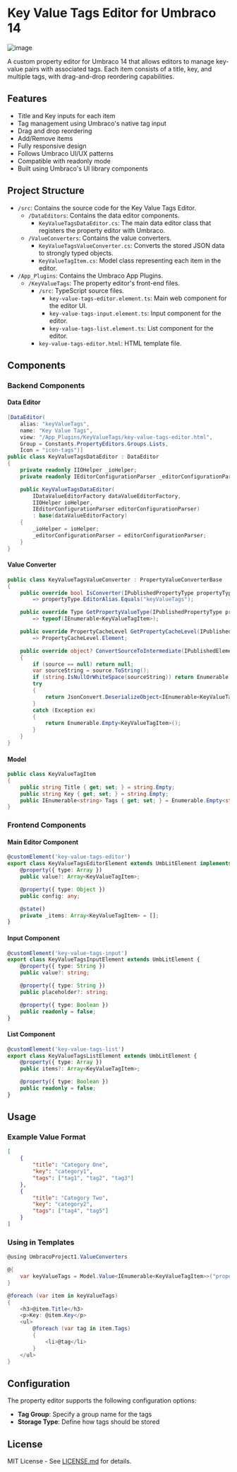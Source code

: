 # Key Value Tags Editor for Umbraco 14

![image](https://github.com/user-attachments/assets/289862ba-00c2-4b08-b868-97f5d26ff6ee)

A custom property editor for Umbraco 14 that allows editors to manage key-value pairs with associated tags. Each item consists of a title, key, and multiple tags, with drag-and-drop reordering capabilities.

## Features

- Title and Key inputs for each item
- Tag management using Umbraco's native tag input
- Drag and drop reordering
- Add/Remove items
- Fully responsive design
- Follows Umbraco UI/UX patterns
- Compatible with readonly mode
- Built using Umbraco's UI library components

## Project Structure

- `/src`: Contains the source code for the Key Value Tags Editor.
  - `/DataEditors`: Contains the data editor components.
    - `KeyValueTagsDataEditor.cs`: The main data editor class that registers the property editor with Umbraco.
  - `/ValueConverters`: Contains the value converters.
    - `KeyValueTagsValueConverter.cs`: Converts the stored JSON data to strongly typed objects.
    - `KeyValueTagItem.cs`: Model class representing each item in the editor.
- `/App_Plugins`: Contains the Umbraco App Plugins.
  - `/KeyValueTags`: The property editor's front-end files.
    - `/src`: TypeScript source files.
      - `key-value-tags-editor.element.ts`: Main web component for the editor UI.
      - `key-value-tags-input.element.ts`: Input component for the editor.
      - `key-value-tags-list.element.ts`: List component for the editor.
    - `key-value-tags-editor.html`: HTML template file.

## Components

### Backend Components

#### Data Editor

```csharp
[DataEditor(
    alias: "keyValueTags",
    name: "Key Value Tags",
    view: "/App_Plugins/KeyValueTags/key-value-tags-editor.html",
    Group = Constants.PropertyEditors.Groups.Lists,
    Icon = "icon-tags")]
public class KeyValueTagsDataEditor : DataEditor
{
    private readonly IIOHelper _ioHelper;
    private readonly IEditorConfigurationParser _editorConfigurationParser;

    public KeyValueTagsDataEditor(
        IDataValueEditorFactory dataValueEditorFactory,
        IIOHelper ioHelper,
        IEditorConfigurationParser editorConfigurationParser)
        : base(dataValueEditorFactory)
    {
        _ioHelper = ioHelper;
        _editorConfigurationParser = editorConfigurationParser;
    }
}
```

#### Value Converter

```csharp
public class KeyValueTagsValueConverter : PropertyValueConverterBase
{
    public override bool IsConverter(IPublishedPropertyType propertyType)
        => propertyType.EditorAlias.Equals("keyValueTags");

    public override Type GetPropertyValueType(IPublishedPropertyType propertyType)
        => typeof(IEnumerable<KeyValueTagItem>);

    public override PropertyCacheLevel GetPropertyCacheLevel(IPublishedPropertyType propertyType)
        => PropertyCacheLevel.Element;

    public override object? ConvertSourceToIntermediate(IPublishedElement owner, IPublishedPropertyType propertyType, object? source, bool preview)
    {
        if (source == null) return null;
        var sourceString = source.ToString();
        if (string.IsNullOrWhiteSpace(sourceString)) return Enumerable.Empty<KeyValueTagItem>();
        try
        {
            return JsonConvert.DeserializeObject<IEnumerable<KeyValueTagItem>>(sourceString);
        }
        catch (Exception ex)
        {
            return Enumerable.Empty<KeyValueTagItem>();
        }
    }
}
```

#### Model

```csharp
public class KeyValueTagItem
{
    public string Title { get; set; } = string.Empty;
    public string Key { get; set; } = string.Empty;
    public IEnumerable<string> Tags { get; set; } = Enumerable.Empty<string>();
}
```

### Frontend Components

#### Main Editor Component

```typescript
@customElement('key-value-tags-editor')
export class KeyValueTagsEditorElement extends UmbLitElement implements UmbPropertyEditorUiElement {
    @property({ type: Array })
    public value?: Array<KeyValueTagItem>;

    @property({ type: Object })
    public config: any;

    @state()
    private _items: Array<KeyValueTagItem> = [];
}
```

#### Input Component

```typescript
@customElement('key-value-tags-input')
export class KeyValueTagsInputElement extends UmbLitElement {
    @property({ type: String })
    public value?: string;

    @property({ type: String })
    public placeholder?: string;

    @property({ type: Boolean })
    public readonly = false;
}
```

#### List Component

```typescript
@customElement('key-value-tags-list')
export class KeyValueTagsListElement extends UmbLitElement {
    @property({ type: Array })
    public items?: Array<KeyValueTagItem>;

    @property({ type: Boolean })
    public readonly = false;
}
```

## Usage

### Example Value Format

```json
[
    {
        "title": "Category One",
        "key": "category1",
        "tags": ["tag1", "tag2", "tag3"]
    },
    {
        "title": "Category Two",
        "key": "category2",
        "tags": ["tag4", "tag5"]
    }
]
```

### Using in Templates

```csharp
@using UmbracoProject1.ValueConverters

@{
    var keyValueTags = Model.Value<IEnumerable<KeyValueTagItem>>("propertyAlias");
}

@foreach (var item in keyValueTags)
{
    <h3>@item.Title</h3>
    <p>Key: @item.Key</p>
    <ul>
        @foreach (var tag in item.Tags)
        {
            <li>@tag</li>
        }
    </ul>
}
```

## Configuration

The property editor supports the following configuration options:

- **Tag Group**: Specify a group name for the tags
- **Storage Type**: Define how tags should be stored

## License

MIT License - See [LICENSE.md](LICENSE.md) for details.
